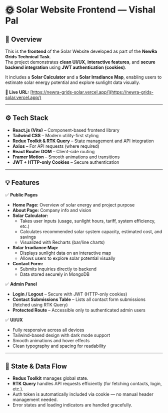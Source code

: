 # 🌞 Solar Website Frontend — Vishal Pal

## 🧭 Overview
This is the **frontend** of the Solar Website developed as part of the **NewRa Grids Technical Task**.  
The project demonstrates **clean UI/UX**, **interactive features**, and **secure backend integration** using **JWT authentication (cookies)**.  

It includes a **Solar Calculator** and a **Solar Irradiance Map**, enabling users to estimate solar energy potential and explore sunlight data visually.

**🔗 Live URL:** [https://newra-grids-solar.vercel.app/](https://newra-grids-solar.vercel.app/)

---

## ⚙️ Tech Stack
- **React.js (Vite)** – Component-based frontend library  
- **Tailwind CSS** – Modern utility-first styling  
- **Redux Toolkit & RTK Query** – State management and API integration  
- **Axios** – For API requests (where required)  
- **React Router DOM** – Client-side routing  
- **Framer Motion** – Smooth animations and transitions  
- **JWT + HTTP-only Cookies** – Secure authentication  

---

## 💡 Features
✅ **Public Pages**
- **Home Page:** Overview of solar energy and project purpose  
- **About Page:** Company info and vision  
- **Solar Calculator:**  
  - Takes user inputs (usage, sunlight hours, tariff, system efficiency, etc.)  
  - Calculates recommended solar system capacity, estimated cost, and savings  
  - Visualized with Recharts (bar/line charts)
- **Solar Irradiance Map:**  
  - Displays sunlight data on an interactive map  
  - Allows users to explore solar potential visually  
- **Contact Form:**  
  - Submits inquiries directly to backend  
  - Data stored securely in MongoDB  

✅ **Admin Panel**
- **Login / Logout** – Secure with JWT (HTTP-only cookies)  
- **Contact Submissions Table** – Lists all contact form submissions (fetched using RTK Query)  
- **Protected Route** – Accessible only to authenticated admin users  

✅ **UI/UX**
- Fully responsive across all devices  
- Tailwind-based design with dark mode support  
- Smooth animations and hover effects  
- Clean typography and spacing for readability  

---

## 🧠 State & Data Flow
- **Redux Toolkit** manages global state.  
- **RTK Query** handles API requests efficiently (for fetching contacts, login, etc.).  
- Auth token is automatically included via cookie — no manual header management needed.  
- Error states and loading indicators are handled gracefully.


